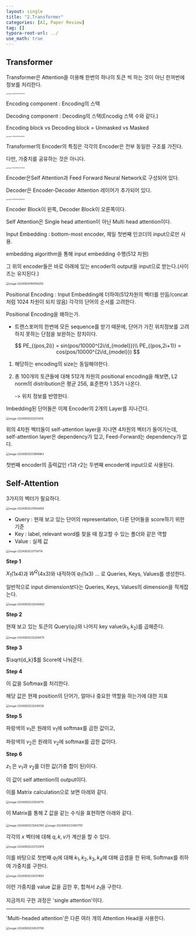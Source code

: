 ```yaml
---
layout: single
title: "2.Transformer"
categories: [AI, Paper Review]
tag: []
typora-root-url: ../
use_math: true
---
```


## Transformer



Transformer은 Attention을 이용해 한번의 하나의 토큰 씩 하는 것이 아닌 한꺼번에 정보를 처리한다.

<img src="/images/2024-06-30-Transformer/image-20240630192102249.png" alt="image-20240630192102249" style="zoom:25%;" />



Encoding component : Encoding의 스택

Decoding component : Decoding의 스택(Encodig 스택 수와 같다.)

Encoding block vs Decoding block = Unmasked vs Masked

<img src="/images/2024-06-30-Transformer/image-20240630192156060.png" alt="image-20240630192156060" style="zoom:25%;" />



Transformer의 Encoder의 특징은 각각의 Encoder은 전부 동일한 구조를 가진다.

다만, 가중치를 공유하는 것은 아니다.

<img src="/images/2024-06-30-Transformer/image-20240630192713643.png" alt="image-20240630192713643" style="zoom:25%;" />

Encoder은Self Attention과 Feed Forward Neural Network로 구성되어 있다.

Decoder은 Encoder-Decoder Attention 레이어가 추가되어 있다.

<img src="/images/2024-06-30-Transformer/image-20240630193046123.png" alt="image-20240630193046123" style="zoom:25%;" />

Encoder Block이 왼쪽, Decoder Block이 오른쪽이다.

Self Attention은 Single head attention이 아닌 Multi head attention이다.



Input Embedding : bottom-most encoder, 제일 첫번째 인코더의 input으로만 사용.

embedding algorithm을 통해 input embedding 수행(512 차원)

그 위의 encoder들은 바로 아래에 있는 encoder의 output을 input으로 받는다.(사이즈는 유지된다.)

<img src="/images/2024-06-30-Transformer/image-20240630194154205.png" alt="image-20240630194154205" style="zoom:50%;" />

Positional Encoding : Input Embedding에 더하여(512차원의 벡터를 만듬/concat처럼 1024 차원이 되지 않음) 각각의 단어의 순서를 고려한다.

Positional Encoding을 왜하는가.

- 트랜스포머의 한번에 모든 sequence를 받기 때문에, 단어가 가진 위치정보를 고려하지 못하는 단점을 보완하는 장치이다.

$$
PE_{(pos,2i)} = sin(pos/10000^{2i/d_{model}})\\
PE_{(pos,2i+1)} = cos(pos/10000^{2i/d_{model}})
$$

1. 해당하는 encoding의 size는 동일해야한다.

2. 총 100개의 토큰들에 대해 512개 차원의 positional encoding을 해보면, L2 norm의 distribution은 평균 256, 표준편차 1.35가 나온다.

   -> 위치 정보를 반영한다.



Imbedding된 단어들은 이제 Encoder의 2개의 Layer를 지나간다.

<img src="/images/2024-06-30-Transformer/image-20240630202013414.png" alt="image-20240630202013414" style="zoom:50%;" />

위의 4차원 벡터들이 self-attention layer을 지나면 4차원의 벡터가 들어가는데, self-attention layer은 dependency가 있고, Feed-Forward는 dependency가 없다.



<img src="/images/2024-06-30-Transformer/image-20240630213906963.png" alt="image-20240630213906963" style="zoom:50%;" />



첫번째 encoder의 출력값인 r1과 r2는 두번째 encoder에 input으로 사용된다.



## Self-Attention

3가지의 벡터가 필요하다.

<img src="/images/2024-06-30-Transformer/image-20240630231504458.png" alt="image-20240630231504458" style="zoom:50%;" />

- Query : 현재 보고 있는 단어의 representation, 다른 단어들을 score하기 위한 기준
- Key : label, relevant word를 찾을 때 참고할 수 있는 폴더와 같은 역할
- Value : 실제 값



<img src="/images/2024-06-30-Transformer/image-20240630231714714.png" alt="image-20240630231714714" style="zoom:50%;" />



**Step 1**

$X_1$(1x4)과 $W^Q$(4x3)와 내적하여 $q_1$(1x3) ... 로 Queries, Keys, Values를 생성한다.

일반적으로 input dimension보다는 Queries, Keys, Values의 dimension을 적게잡는다.

<img src="/images/2024-06-30-Transformer/image-20240630232044902.png" alt="image-20240630232044902" style="zoom:50%;" />

**Step 2**

현재 보고 있는 토큰의 Query($q_1$)와 나머지 key value($k_1, k_2$)를 곱해준다.

<img src="/images/2024-06-30-Transformer/image-20240630232208475.png" alt="image-20240630232208475" style="zoom:50%;" />

**Step 3**

$\sqrt{d_k}$를 Score에 나눠준다.

**Step 4**

이 값을 Softmax를 처리한다.

해당 값은 현재 position의 단어가, 얼마나 중요한 역할을 하는가에 대한 지표

<img src="/images/2024-06-30-Transformer/image-20240630232448126.png" alt="image-20240630232448126" style="zoom:50%;" />

**Step 5**

파랑색의 $v_1$은 원래의 $v_1$에 softmax를 곱한 값이고, 

파랑색의 $v_2$은 원래의 $v_2$에 softmax를 곱한 값이다.

**Step 6**

$z_1$ 은 $v_1$과 $v_2$를 더한 값(가중 합이 된)이다.

이 값이 self attention의 output이다.



이를 Matrix calculation으로 보면 아래와 같다.

<img src="/images/2024-06-30-Transformer/image-20240630232834715.png" alt="image-20240630232834715" style="zoom:50%;" />

이 Matrix를 통해 Z 값을 같는 수식을 표현하면 아래와 같다.

<img src="/images/2024-06-30-Transformer/image-20240630232842185.png" alt="image-20240630232842185" style="zoom:50%;" />



<img src="/images/2024-06-30-Transformer/image-20240630233601755.png" alt="image-20240630233601755" style="zoom:50%;" />

각각의 $x$ 벡터에 대해 $q,k,v$가 계산을 할 수 있다.

<img src="/images/2024-06-30-Transformer/image-20240630233722978.png" alt="image-20240630233722978" style="zoom:50%;" />

이를 바탕으로 첫번째 $q_1$에 대해 $k_1, k_2, k_3, k_4$에 대해 곱셈을 한 뒤에, Softmax를 취하여 가중치를 구한다.

<img src="/images/2024-06-30-Transformer/image-20240630234251693.png" alt="image-20240630234251693" style="zoom:50%;" />

이런 가중치를 value 값을 곱한 후, 합쳐서 $z_1$을 구한다.



지금까지 구한 과정은 'single attention'이다.

---

'Multi-headed attention'은 다른 여러 개의 Attention Head을 사용한다.

<img src="/images/2024-06-30-Transformer/image-20240630234531706.png" alt="image-20240630234531706" style="zoom:50%;" />







